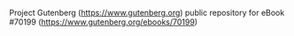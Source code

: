 Project Gutenberg (https://www.gutenberg.org) public repository for
eBook #70199 (https://www.gutenberg.org/ebooks/70199)
